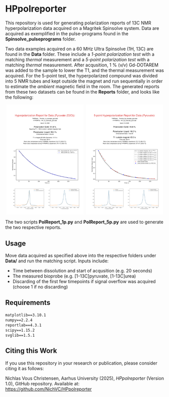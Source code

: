 # HPpolreporter

This repository is used for generating polarization reports of 13C NMR hyperpolarization data acquired on a Magritek Spinsolve system. Data are acquired as exemplified in the pulse-programs found in the **Spinsolve_pulseprograms** folder.

Two data examples acquired on a 60 MHz Ultra Spinsolve (1H, 13C) are found in the **Data** folder. These include a *1-point polarization test* with a matching *thermal* measurement and a *5-point polarization test* with a matching *thermal* measurement. After acqusition, 1 % (v/v) Gd-DOTAREM was added to the sample to lower the T1, and the thermal measurement was acquired. For the 5-point test, the hyperpolarized compound was divided into 5 NMR tubes and kept outside the magnet and run sequentially in order to estimate the *ambient* magnetic field in the room. The generated reports from these two datasets can be found in the **Reports** folder, and looks like the following:


<div style="display: flex; justify-content: space-around;">
  <img src="image/HP_1p_example_pyruvate_HPpolreport_1p.png" width=49% height=49%>
  <img src="image/HP_5p_example_pyruvate_HPpolreport_5p.png" width=49% height=49%>
</div>


The two scripts **PolReport_1p.py** and **PolReport_5p.py** are used to generate the two respective reports.

## Usage

Move data acquired as specified above into the respective folders under **Data/** and run the matching script. Inputs include:
* Time between dissolution and start of acqusition (e.g. 20 seconds)
* The measured bioprobe (e.g. [1-13C]pyruvate, [1-13C]urea)
* Discarding of the first few timepoints if signal overflow was acquired (choose 1 if no discarding)

## Requirements

```
matplotlib==3.10.1
numpy==2.2.4
reportlab==4.3.1
scipy==1.15.2
svglib==1.5.1

```

## Citing this Work

If you use this repository in your research or publication, please consider citing it as follows:

Nichlas Vous Christensen, Aarhus University (2025), *HPpolreporter* (Version 1.0), GitHub repository. Available at: https://github.com/NichVC/HPpolreporter
